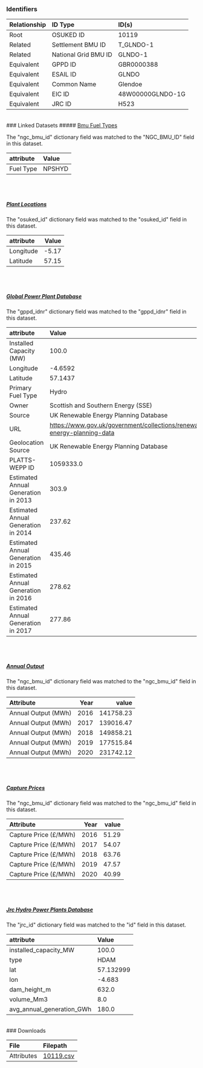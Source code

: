 ### Identifiers

| Relationship   | ID Type              | ID(s)            |
|:---------------|:---------------------|:-----------------|
| Root           | OSUKED ID            | 10119            |
| Related        | Settlement BMU ID    | T_GLNDO-1        |
| Related        | National Grid BMU ID | GLNDO-1          |
| Equivalent     | GPPD ID              | GBR0000388       |
| Equivalent     | ESAIL ID             | GLNDO            |
| Equivalent     | Common Name          | Glendoe          |
| Equivalent     | EIC ID               | 48W00000GLNDO-1G |
| Equivalent     | JRC ID               | H523             |

<br>
### Linked Datasets
##### <a href="https://raw.githubusercontent.com/OSUKED/Dictionary-Datasets/main/datasets/bmu-fuel-types/datapackage.json">Bmu Fuel Types</a>



The "ngc_bmu_id" dictionary field was matched to the "NGC_BMU_ID" field in this dataset.

| attribute   | Value   |
|:------------|:--------|
| Fuel Type   | NPSHYD  |

<br><br>
##### <a href="https://raw.githubusercontent.com/OSUKED/Dictionary-Datasets/main/datasets/plant-locations/datapackage.json">Plant Locations</a>



The "osuked_id" dictionary field was matched to the "osuked_id" field in this dataset.

| attribute   |   Value |
|:------------|--------:|
| Longitude   |   -5.17 |
| Latitude    |   57.15 |

<br><br>
##### <a href="https://raw.githubusercontent.com/OSUKED/Dictionary-Datasets/main/datasets/global-power-plant-database/datapackage.json">Global Power Plant Database</a>



The "gppd_idnr" dictionary field was matched to the "gppd_idnr" field in this dataset.

| attribute                           | Value                                                                    |
|:------------------------------------|:-------------------------------------------------------------------------|
| Installed Capacity (MW)             | 100.0                                                                    |
| Longitude                           | -4.6592                                                                  |
| Latitude                            | 57.1437                                                                  |
| Primary Fuel Type                   | Hydro                                                                    |
| Owner                               | Scottish and Southern Energy (SSE)                                       |
| Source                              | UK Renewable Energy Planning Database                                    |
| URL                                 | https://www.gov.uk/government/collections/renewable-energy-planning-data |
| Geolocation Source                  | UK Renewable Energy Planning Database                                    |
| PLATTS-WEPP ID                      | 1059333.0                                                                |
| Estimated Annual Generation in 2013 | 303.9                                                                    |
| Estimated Annual Generation in 2014 | 237.62                                                                   |
| Estimated Annual Generation in 2015 | 435.46                                                                   |
| Estimated Annual Generation in 2016 | 278.62                                                                   |
| Estimated Annual Generation in 2017 | 277.86                                                                   |

<br><br>
##### <a href="https://raw.githubusercontent.com/OSUKED/Dictionary-Datasets/main/datasets/annual-output/datapackage.json">Annual Output</a>



The "ngc_bmu_id" dictionary field was matched to the "ngc_bmu_id" field in this dataset.

| Attribute           |   Year |     value |
|:--------------------|-------:|----------:|
| Annual Output (MWh) |   2016 | 141758.23 |
| Annual Output (MWh) |   2017 | 139016.47 |
| Annual Output (MWh) |   2018 | 149858.21 |
| Annual Output (MWh) |   2019 | 177515.84 |
| Annual Output (MWh) |   2020 | 231742.12 |

<br><br>
##### <a href="https://raw.githubusercontent.com/OSUKED/Dictionary-Datasets/main/datasets/capture-prices/datapackage.json">Capture Prices</a>



The "ngc_bmu_id" dictionary field was matched to the "ngc_bmu_id" field in this dataset.

| Attribute             |   Year |   value |
|:----------------------|-------:|--------:|
| Capture Price (£/MWh) |   2016 |   51.29 |
| Capture Price (£/MWh) |   2017 |   54.07 |
| Capture Price (£/MWh) |   2018 |   63.76 |
| Capture Price (£/MWh) |   2019 |   47.57 |
| Capture Price (£/MWh) |   2020 |   40.99 |

<br><br>
##### <a href="https://raw.githubusercontent.com/energy-modelling-toolkit/hydro-power-database/master/data/datapackage.json">Jrc Hydro Power Plants Database</a>



The "jrc_id" dictionary field was matched to the "id" field in this dataset.

| attribute                 | Value     |
|:--------------------------|:----------|
| installed_capacity_MW     | 100.0     |
| type                      | HDAM      |
| lat                       | 57.132999 |
| lon                       | -4.683    |
| dam_height_m              | 632.0     |
| volume_Mm3                | 8.0       |
| avg_annual_generation_GWh | 180.0     |


<br>
### Downloads


| File       | Filepath                                                                              |
|:-----------|:--------------------------------------------------------------------------------------|
| Attributes | [10119.csv](https://osuked.github.io/Power-Station-Dictionary/object_attrs/10119.csv) |
